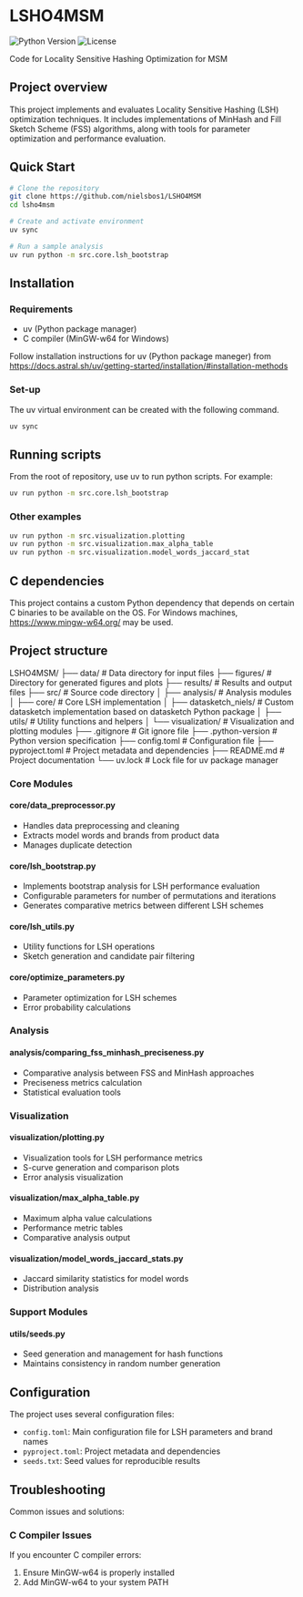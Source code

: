 # LSHO4MSM

![Python Version](https://img.shields.io/badge/python-3.10.6-blue)
![License](https://img.shields.io/badge/license-MIT-green)

Code for Locality Sensitive Hashing Optimization for MSM

## Project overview

This project implements and evaluates Locality Sensitive Hashing (LSH) optimization techniques. It includes implementations of MinHash and Fill Sketch Scheme (FSS) algorithms, along with tools for parameter optimization and performance evaluation.

## Quick Start

```bash
# Clone the repository
git clone https://github.com/nielsbos1/LSHO4MSM
cd lsho4msm

# Create and activate environment
uv sync

# Run a sample analysis
uv run python -m src.core.lsh_bootstrap
```

## Installation

### Requirements

- uv (Python package manager)
- C compiler (MinGW-w64 for Windows)

Follow installation instructions for uv (Python package maneger) from https://docs.astral.sh/uv/getting-started/installation/#installation-methods

### Set-up

The uv virtual environment can be created with the following command.

```bash
uv sync
```

## Running scripts

From the root of repository, use uv to run python scripts. For example:

```bash
uv run python -m src.core.lsh_bootstrap
```

### Other examples

```bash
uv run python -m src.visualization.plotting
uv run python -m src.visualization.max_alpha_table
uv run python -m src.visualization.model_words_jaccard_stat
```

## C dependencies

This project contains a custom Python dependency that depends on certain C binaries to be available on the OS. For Windows machines, https://www.mingw-w64.org/ may be used.

## Project structure

LSHO4MSM/
├── data/                  # Data directory for input files
├── figures/               # Directory for generated figures and plots
├── results/               # Results and output files
├── src/                   # Source code directory
│   ├── analysis/          # Analysis modules
│   ├── core/              # Core LSH implementation
│   ├── datasketch_niels/  # Custom datasketch implementation based on datasketch Python package
│   ├── utils/             # Utility functions and helpers
│   └── visualization/     # Visualization and plotting modules
├── .gitignore             # Git ignore file
├── .python-version        # Python version specification
├── config.toml            # Configuration file
├── pyproject.toml         # Project metadata and dependencies
├── README.md              # Project documentation
└── uv.lock                # Lock file for uv package manager

### Core Modules

#### core/data_preprocessor.py

- Handles data preprocessing and cleaning
- Extracts model words and brands from product data
- Manages duplicate detection

#### core/lsh_bootstrap.py

- Implements bootstrap analysis for LSH performance evaluation
- Configurable parameters for number of permutations and iterations
- Generates comparative metrics between different LSH schemes

#### core/lsh_utils.py

- Utility functions for LSH operations
- Sketch generation and candidate pair filtering

#### core/optimize_parameters.py

- Parameter optimization for LSH schemes
- Error probability calculations

### Analysis

#### analysis/comparing_fss_minhash_preciseness.py

- Comparative analysis between FSS and MinHash approaches
- Preciseness metrics calculation
- Statistical evaluation tools

### Visualization

#### visualization/plotting.py

- Visualization tools for LSH performance metrics
- S-curve generation and comparison plots
- Error analysis visualization

#### visualization/max_alpha_table.py

- Maximum alpha value calculations
- Performance metric tables
- Comparative analysis output

#### visualization/model_words_jaccard_stats.py

- Jaccard similarity statistics for model words
- Distribution analysis

### Support Modules

#### utils/seeds.py

- Seed generation and management for hash functions
- Maintains consistency in random number generation

## Configuration

The project uses several configuration files:

- `config.toml`: Main configuration file for LSH parameters and brand names
- `pyproject.toml`: Project metadata and dependencies
- `seeds.txt`: Seed values for reproducible results

## Troubleshooting

Common issues and solutions:

### C Compiler Issues

If you encounter C compiler errors:

1. Ensure MinGW-w64 is properly installed
2. Add MinGW-w64 to your system PATH
